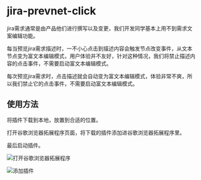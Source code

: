 # jira-prevnet-click

jira需求通常是由产品他们进行撰写以及变更，我们开发同学基本上用不到需求文案编辑功能。

每当预览jira需求描述时，一不小心点击到描述内容会触发节点改变事件，从文本节点变为富文本编辑模式，用户体验并不友好，针对这种情况，我们将禁止描述内容的点击事件，不需要启动富文本编辑模式。

每次预览jira需求时，点击描述就会自动变为富文本编辑模式，体验非常不爽，所以我们禁止它的点击事件，不需要启动富文本编辑模式。


## 使用方法

将插件下载到本地，放置到合适的位置。

打开谷歌浏览器拓展程序页面，将下载的插件添加进谷歌浏览器拓展程序里。

最后启动插件。

![打开谷歌浏览器拓展程序](https://github.com/jianpiao/jira-prevnet-click/images/open.png?raw=true)

![添加插件](https://github.com/jianpiao/jira-prevnet-click/images/extensions.png?raw=true)
